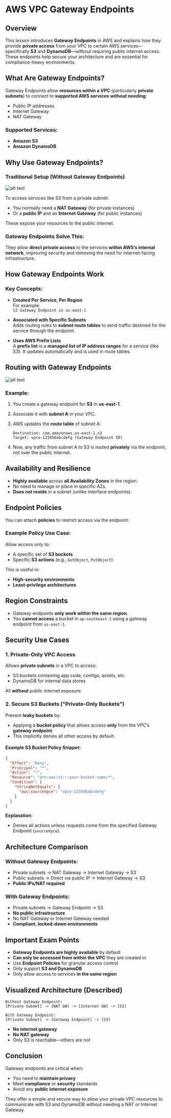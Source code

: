 # AWS VPC Gateway Endpoints

## Overview

This lesson introduces **Gateway Endpoints** in AWS and explains how they provide **private access** from your VPC to certain AWS services—specifically **S3** and **DynamoDB**—without requiring public internet access. These endpoints help secure your architecture and are essential for compliance-heavy environments.

## What Are Gateway Endpoints?

Gateway Endpoints allow **resources within a VPC** (particularly **private subnets**) to connect to **supported AWS services** **without needing**:

- Public IP addresses
- Internet Gateway
- NAT Gateway

### Supported Services:

- **Amazon S3**
- **Amazon DynamoDB**

## Why Use Gateway Endpoints?

### Traditional Setup (Without Gateway Endpoints)

![alt text](image-4.png)

To access services like S3 from a private subnet:

- You normally need a **NAT Gateway** (for private instances)
- Or a **public IP** and an **Internet Gateway** (for public instances)

These expose your resources to the public internet.

### Gateway Endpoints Solve This:

They allow **direct private access** to the services **within AWS’s internal network**, improving security and removing the need for internet-facing infrastructure.

## How Gateway Endpoints Work

### Key Concepts:

- **Created Per Service, Per Region**  
  For example:  
  `S3 Gateway Endpoint in us-east-1`

- **Associated with Specific Subnets**  
  Adds routing rules to **subnet route tables** to send traffic destined for the service through the endpoint.

- **Uses AWS Prefix Lists**  
  A **prefix list** is a **managed list of IP address ranges** for a service (like S3). It updates automatically and is used in route tables.

## Routing with Gateway Endpoints

![alt text](image-3.png)

### Example:

1. You create a gateway endpoint for **S3** in **us-east-1**.
2. Associate it with **subnet A** in your VPC.
3. AWS updates the **route table** of subnet A:

   ```text
   Destination: com.amazonaws.us-east-1.s3
   Target: vpce-123456abcdefg (Gateway Endpoint ID)
   ```

4. Now, any traffic from subnet A to S3 is routed **privately** via the endpoint, not over the public internet.

## Availability and Resilience

- **Highly available** across **all Availability Zones** in the region.
- No need to manage or place in specific AZs.
- **Does not reside** in a subnet (unlike interface endpoints).

## Endpoint Policies

You can attach **policies** to restrict access via the endpoint:

### Example Policy Use Case:

Allow access only to:

- A specific set of **S3 buckets**
- Specific **S3 actions** (e.g., `GetObject`, `PutObject`)

This is useful in:

- **High-security environments**
- **Least-privilege architectures**

## Region Constraints

- Gateway endpoints **only work within the same region**.
- You **cannot access** a bucket in `ap-southeast-1` using a gateway endpoint from `us-east-1`.

## Security Use Cases

### 1. Private-Only VPC Access

Allows **private subnets** in a VPC to access:

- S3 buckets containing app code, configs, assets, etc.
- DynamoDB for internal data stores

All **without** public internet exposure.

### 2. Secure S3 Buckets ("Private-Only Buckets")

Prevent **leaky buckets** by:

- Applying a **bucket policy** that allows access **only** from the VPC’s **gateway endpoint**.
- This implicitly denies all other access by default.

#### Example S3 Bucket Policy Snippet:

```json
{
  "Effect": "Deny",
  "Principal": "*",
  "Action": "*",
  "Resource": "arn:aws:s3:::your-bucket-name/*",
  "Condition": {
    "StringNotEquals": {
      "aws:sourceVpce": "vpce-123456abcdefg"
    }
  }
}
```

**Explanation:**

- Denies all actions unless requests come from the specified Gateway Endpoint (`sourceVpce`).

## Architecture Comparison

### Without Gateway Endpoints:

- Private subnets → NAT Gateway → Internet Gateway → S3
- Public subnets → Direct via public IP → Internet Gateway → S3
- **Public IPs/NAT required**

### With Gateway Endpoints:

- Private subnets → Gateway Endpoint → S3
- **No public infrastructure**
- No NAT Gateway or Internet Gateway needed
- **Compliant, locked-down environments**

## Important Exam Points

- **Gateway Endpoints are highly available** by default
- **Can only be accessed from within the VPC** they are created in
- Use **Endpoint Policies** for granular access control
- Only support **S3 and DynamoDB**
- Only allow access to services **in the same region**

## Visualized Architecture (Described)

```
Without Gateway Endpoint:
[Private Subnet] -> [NAT GW] -> [Internet GW] -> [S3]

With Gateway Endpoint:
[Private Subnet] -> [Gateway Endpoint] -> [S3]
```

- **No internet gateway**
- **No NAT gateway**
- Only S3 is reachable—others are not

## Conclusion

Gateway endpoints are critical when:

- You need to **maintain privacy**
- Meet **compliance** or **security** standards
- Avoid any **public internet exposure**

They offer a simple and secure way to allow your private VPC resources to communicate with S3 and DynamoDB without needing a NAT or Internet Gateway.
